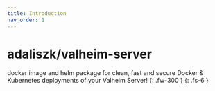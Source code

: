 ```yaml
---
title: Introduction
nav_order: 1
---
```


# adaliszk/valheim-server


docker image and helm package for clean, fast and secure Docker & Kubernetes deployments of your Valheim Server!
{: .fw-300  }
{: .fs-6  }

